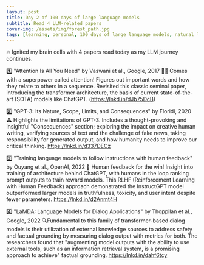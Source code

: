 ```yaml
---
layout: post
title: Day 2 of 100 days of large language models
subtitle: Read 4 LLM-related papers
cover-img: /assets/img/forest_path.jpg
tags: [learning, personal, 100 days of large language models, natural language processing, machine learning, artificial intelligence]
---
```

🔥 Ignited my brain cells with 4 papers read today as my LLM journey continues.

1️⃣ "Attention Is All You Need" by Vaswani et al., Google, 2017
🦸‍♂️ Comes with a superpower called attention! Figures out important words and how they relate to others in a sequence. Revisited this classic seminal paper, introducing the transformer architecture, the basis of current state-of-the-art (SOTA) models like ChatGPT.
(https://lnkd.in/dJb75DcB)

2️⃣ "GPT-3: Its Nature, Scope, Limits, and Consequences" by Floridi, 2020
⚠️ Highlights the limitations of GPT-3. Includes a thought-provoking and insightful "Consequences" section; exploring the impact on creative human writing, verifying sources of text and the challenge of fake news, taking responsibility for generated output, and how humanity needs to improve our critical thinking.
https://lnkd.in/d337DECz

3️⃣ "Training language models to follow instructions with human feedback" by Ouyang et al., OpenAI, 2022
💪 Human feedback for the win! Insight into training of architecture behind ChatGPT, with humans in the loop ranking prompt outputs to train reward models. This RLHF (Reinforcement Learning with Human Feedback) approach demonstrated the InstructGPT model outperformed larger models in truthfulness, toxicity, and user intent despite fewer parameters.
https://lnkd.in/d2Anmt4H

4️⃣ "LaMDA: Language Models for Dialog Applications" by Thoppilan et al., Google, 2022
🔍Fundamental to this family of transformer-based dialog models is their utilization of external knowledge sources to address safety and factual grounding by measuring dialog output with metrics for both. The researchers found that "augmenting model outputs with the ability to use external tools, such as an information retrieval system, is a promising approach to achieve" factual grounding.
https://lnkd.in/dahf6tcy